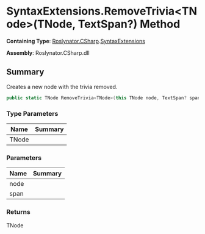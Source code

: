 # SyntaxExtensions\.RemoveTrivia\<TNode>\(TNode, TextSpan?\) Method

**Containing Type**: [Roslynator.CSharp](../../README.md)\.[SyntaxExtensions](../README.md)

**Assembly**: Roslynator\.CSharp\.dll

## Summary

Creates a new node with the trivia removed\.

```csharp
public static TNode RemoveTrivia<TNode>(this TNode node, TextSpan? span = null) where TNode : Microsoft.CodeAnalysis.SyntaxNode
```

### Type Parameters

| Name | Summary |
| ---- | ------- |
| TNode | |

### Parameters

| Name | Summary |
| ---- | ------- |
| node | |
| span | |

### Returns

TNode

